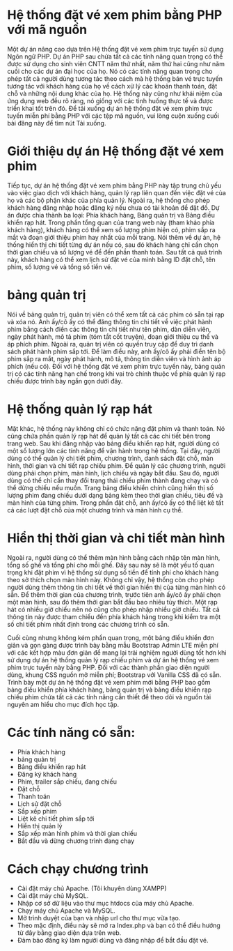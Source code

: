 # Hệ thống đặt vé xem phim bằng PHP với mã nguồn

Một dự án nâng cao dựa trên Hệ thống đặt vé xem phim trực tuyến sử dụng Ngôn ngữ PHP. Dự án PHP sau chứa tất cả các tính năng quan trọng có thể được sử dụng cho sinh viên CNTT năm thứ nhất, năm thứ hai cũng như năm cuối cho các dự án đại học của họ. Nó có các tính năng quan trọng cho phép tất cả người dùng tương tác theo cách mà hệ thống bán vé trực tuyến tương tác với khách hàng của họ về cách xử lý các khoản thanh toán, đặt chỗ và những nội dung khác của họ. Hệ thống này cũng như khái niệm của ứng dụng web đều rõ ràng, nó giống với các tình huống thực tế và được triển khai tốt trên đó. Để tải xuống dự án hệ thống đặt vé xem phim trực tuyến miễn phí bằng PHP với các tệp mã nguồn, vui lòng cuộn xuống cuối bài đăng này để tìm nút Tải xuống.


# Giới thiệu dự án Hệ thống đặt vé xem phim
Tiếp tục, dự án hệ thống đặt vé xem phim bằng PHP này tập trung chủ yếu vào việc giao dịch với khách hàng, quản lý rạp liên quan đến việc đặt vé của họ và các bộ phận khác của phía quản lý. Ngoài ra, hệ thống cho phép khách hàng đăng nhập hoặc đăng ký nếu chưa có tài khoản để đặt đồ. Dự án được chia thành ba loại: Phía khách hàng, Bảng quản trị và Bảng điều khiển rạp hát. Trong phần tổng quan của trang web này (tham khảo phía khách hàng), khách hàng có thể xem số lượng phim hiện có, phim sắp ra mắt và đoạn giới thiệu phim hay nhất của mỗi trang. Nói thêm về dự án, hệ thống hiển thị chi tiết từng dự án nếu có, sau đó khách hàng chỉ cần chọn thời gian chiếu và số lượng vé để đến phần thanh toán. Sau tất cả quá trình này, khách hàng có thể xem lịch sử đặt vé của mình bằng ID đặt chỗ, tên phim, số lượng vé và tổng số tiền vé.


# bảng quản trị
Nói về bảng quản trị, quản trị viên có thể xem tất cả các phim có sẵn tại rạp và xóa nó. Anh ấy/cô ấy có thể đăng thông tin chi tiết về việc phát hành phim bằng cách điền các thông tin chi tiết như tên phim, dàn diễn viên, ngày phát hành, mô tả phim (tóm tắt cốt truyện), đoạn giới thiệu cụ thể và áp phích phim. Ngoài ra, quản trị viên có quyền truy cập để duy trì danh sách phát hành phim sắp tới. Để làm điều này, anh ấy/cô ấy phải điền tên bộ phim sắp ra mắt, ngày phát hành, mô tả, thông tin diễn viên và hình ảnh áp phích (nếu có). Đối với hệ thống đặt vé xem phim trực tuyến này, bảng quản trị có các tính năng hạn chế trong khi vai trò chính thuộc về phía quản lý rạp chiếu được trình bày ngắn gọn dưới đây.


# Hệ thống quản lý rạp hát
Mặt khác, hệ thống này không chỉ có chức năng đặt phim và thanh toán. Nó cũng chứa phần quản lý rạp hát để quản lý tất cả các chi tiết bên trong trang web. Sau khi đăng nhập vào bảng điều khiển rạp hát, người dùng có một số lượng lớn các tính năng để vận hành trong hệ thống. Tại đây, người dùng có thể quản lý chi tiết phim, chương trình, danh sách đặt chỗ, màn hình, thời gian và chi tiết rạp chiếu phim. Để quản lý các chương trình, người dùng phải chọn phim, màn hình, lịch chiếu và ngày bắt đầu. Sau đó, người dùng có thể chỉ cần thay đổi trạng thái chiếu phim thành đang chạy và có thể dừng chiếu nếu muốn. Trang bảng điều khiển chính cũng hiển thị số lượng phim đang chiếu dưới dạng bảng kèm theo thời gian chiếu, tiêu đề và màn hình của từng phim. Trong phần đặt chỗ, anh ấy/cô ấy có thể liệt kê tất cả các lượt đặt chỗ của một chương trình và màn hình cụ thể.


# Hiển thị thời gian và chi tiết màn hình
Ngoài ra, người dùng có thể thêm màn hình bằng cách nhập tên màn hình, tổng số ghế và tổng phí cho mỗi ghế. Đây sau này sẽ là một yếu tố quan trọng khi đặt phim vì hệ thống sử dụng số tiền để tính phí cho khách hàng theo sở thích chọn màn hình này. Không chỉ vậy, hệ thống còn cho phép người dùng thêm thông tin chi tiết về thời gian hiển thị của từng màn hình có sẵn. Để thêm thời gian của chương trình, trước tiên anh ấy/cô ấy phải chọn một màn hình, sau đó thêm thời gian bắt đầu bao nhiêu tùy thích. Một rạp hát có nhiều giờ chiếu nên nó cũng cho phép nhập nhiều giờ chiếu. Tất cả thông tin này được tham chiếu đến phía khách hàng trong khi kiểm tra một số chi tiết phim nhất định trong các chương trình có sẵn.


Cuối cùng nhưng không kém phần quan trọng, một bảng điều khiển đơn giản và gọn gàng được trình bày bằng mẫu Bootstrap Admin LTE miễn phí với các kết hợp màu đơn giản để mang lại trải nghiệm người dùng tốt hơn khi sử dụng dự án hệ thống quản lý rạp chiếu phim và dự án hệ thống vé xem phim trực tuyến này bằng PHP. Đối với các thành phần giao diện người dùng, khung CSS nguồn mở miễn phí; Bootstrap với Vanilla CSS đã có sẵn. Trình bày một dự án hệ thống đặt vé xem phim mới bằng PHP bao gồm bảng điều khiển phía khách hàng, bảng quản trị và bảng điều khiển rạp chiếu phim chứa tất cả các tính năng cần thiết để theo dõi và nguồn tài nguyên am hiểu cho mục đích học tập.



# Các tính năng có sẵn:


- Phía khách hàng
- bảng quản trị
- Bảng điều khiển rạp hát
- Đăng ký khách hàng
- Phim, trailer sắp chiếu, đang chiếu
- Đặt chỗ
- Thanh toán
- Lịch sử đặt chỗ
- Sắp xếp phim
- Liệt kê chi tiết phim sắp tới
- Hiển thị quản lý
- Sắp xếp màn hình phim và thời gian chiếu
- Bắt đầu và dừng chương trình đang chạy
# Cách chạy chương trình
- Cài đặt máy chủ Apache. (Tôi khuyên dùng XAMPP)
- Cài đặt máy chủ MySQL.
- Nhập cơ sở dữ liệu vào thư mục htdocs của máy chủ Apache.
- Chạy máy chủ Apache và MySQL.
- Mở trình duyệt của bạn và nhập url cho thư mục vừa tạo.
- Theo mặc định, điều này sẽ mở ra Index.php và bạn có thể điều hướng từ đây bằng giao diện dựa trên web.
- Đảm bảo đăng ký làm người dùng và đăng nhập để bắt đầu đặt vé.
